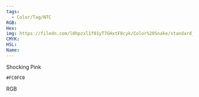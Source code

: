 ```yaml
---
tags:
  - Color/Tag/NTC
RGB:
Hex:
img: https://filedn.com/l0hpzxl1f01yT7GHxtF8cyk/Color%20Snake/standard_csv_to_svg//FC0FC0.svg
CMYK:
HSL:
Name:
---
```

Shocking Pink
```palette
#FC0FC0
```
RGB
